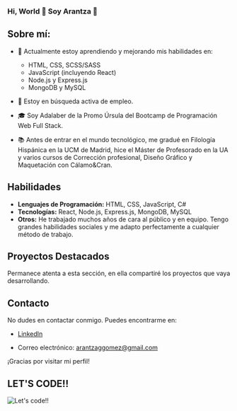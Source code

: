 ### Hi, World 👋 Soy Arantza 👋

## Sobre mí:

- 🌱 Actualmente estoy aprendiendo y mejorando mis habilidades en:
  - HTML, CSS, SCSS/SASS
  - JavaScript (incluyendo React)
  - Node.js y Express.js
  - MongoDB y MySQL

- 💼 Estoy en búsqueda activa de empleo.
- 🎓 Soy Adalaber de la Promo Úrsula del Bootcamp de Programación Web Full Stack. 
- 📚 Antes de entrar en el mundo tecnológico, me gradué en Filología Hispánica en la UCM de Madrid, hice el Máster de Profesorado en la UA y varios cursos de Corrección profesional, Diseño Gráfico y Maquetación con Cálamo&Cran. 

## Habilidades
- **Lenguajes de Programación:** HTML, CSS, JavaScript, C#
- **Tecnologías:** React, Node.js, Express.js, MongoDB, MySQL
- **Otros:** He trabajado muchos años de cara al público y en equipo. Tengo grandes habilidades sociales y me adapto perfectamente a cualquier método de trabajo. 

## Proyectos Destacados
Permanece atenta a esta sección, en ella compartiré los proyectos que vaya desarrollando. 
<!-- - [Proyecto 1](enlace-al-proyecto-1): Breve descripción o función del proyecto.
- [Proyecto 2](enlace-al-proyecto-2): Breve descripción o función del proyecto. -->

## Contacto
No dudes en contactar conmigo. Puedes encontrarme en:

- [LinkedIn](https://www.linkedin.com/in/arantzagomez1212/)

- Correo electrónico: arantzaggomez@gmail.com

¡Gracias por visitar mi perfil!

## LET'S CODE!!

![Let's code!!](https://media.giphy.com/media/v1.Y2lkPTc5MGI3NjExcnpnbWtnYjQ1ZTF3N2pqa3d2dmJxdGhoa3BpMGMzYXkwdmp0N285aCZlcD12MV9pbnRlcm5hbF9naWZfYnlfaWQmY3Q9Zw/W4IY7zQdRh7Ow/giphy.gif)
